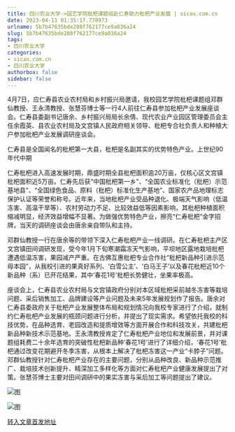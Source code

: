 ```yaml
---
title: 四川农业大学->园艺学院枇杷课题组赴仁寿助力枇杷产业发展 | sicau.com.cn
date: 2023-04-11 01:35:17.778973
urlname: 5b7b47635bde208f762177ce9a036a24
slug: 5b7b47635bde208f762177ce9a036a24
tags: 
- 四川农业大学
categories:
- sicau.com.cn
- 四川农业大学
authorbox: false
sidebar: false
---
```

4月7日，应仁寿县农业农村局和乡村振兴局邀请，我校园艺学院枇杷课题组邓群仙教授、王永清教授、张慧芬博士等一行4人前往仁寿县参加枇杷产业发展座谈会。仁寿县委副书记唐余、乡村振兴局局长余倩、现代农业产业园区管理委员会主任余霞英、县农业农村局及文宫镇人民政府相关领导、枇杷专合社负责人和种植大户参加枇杷产业发展调研座谈会。

仁寿县是全国闻名的枇杷第一大县，枇杷是名副其实的优势特色产业。上世纪90年代中期
<!--more-->
仁寿枇杷进入高速发展时期，鼎盛时期全县枇杷面积逾20万亩，仅核心区文宫镇枇杷面积近5万亩。仁寿先后获“中国枇杷第一乡”、“全国农业标准化（枇杷）示范基地县”、“全国绿色食品、原料（枇杷）标准化生产基地”、国家农产品地理标志保护认证等荣誉和称号。近年来，当地枇杷产业受品种退化、极端天气影响（低温冻害、高温干旱等）、农村劳动力不足、比较效益低等因素影响，其枇杷种植面积缩减明显，经济效益增幅不显著。为做强优势特色产业，擦亮“仁寿枇杷”金字招牌，当天的调研座谈会由唐余亲自带队和主持。

邓群仙教授一行在唐余等的带领下深入仁寿枇杷产业一线调研。在仁寿枇杷主产区文宫镇田间调研发现，受今年1月下旬寒潮霜冻天气影响，平坝地区露地栽培枇杷遭遇低温冻害，果园减产严重。在古佛互惠枇杷专业合作社“枇杷新品种引进示范母本园”，从我校引进的果真好系列、‘白雪公主’、‘白马王子’以及春花枇杷近10个新品种（系）已开花结果，其中‘春花1号’枇杷长势健壮，坐果率极高。

座谈会上，仁寿县农业农村局与文宫镇政府分别对本区域枇杷采前越冬冻害等栽培问题、采后销售加工、品牌建设等产业问题及未来5年发展规划作了报告。唐余对仁寿县委政府关于枇杷产业发展整体布局和规划情况向我校专家进行了介绍，就制约仁寿枇杷产业发展的瓶颈问题进行分析，并提出了现实需求。希望依托我校的科技优势，在品种选育、老园改造和提质增效等方面开展合作和科技攻关，共建枇杷新品种新技术示范基地。王永清教授肯定了仁寿枇杷产业地位和发展前景，并对课题组耗费二十余年选育的突破性枇杷新品种‘春花1号’进行了详细介绍，‘春花1号’枇杷通过改变花期避开冬季冻害，从根本上解决了枇杷冻害这一产业“卡脖子”问题。邓群仙教授针对仁寿枇杷产业存在的主要问题，分别从品种改良、新品种示范推广、栽培技术创新提升、精深加工多样化等方面对仁寿枇杷产业健康发展提出了对策。张慧芬博士主要对田间调研中的果实冻害与采后加工等问题提出了建议。

![图](https://news.sicau.edu.cn/__local/6/FE/3D/0330EFF3A32F08733D6A8F43A00_E65A0383_247AA1.png)

![图](https://news.sicau.edu.cn/__local/A/1D/73/C1BFA6F57ABFBE0CEFDFC834E1F_BA764D35_2E09EC.png)

[转入文章首发地址](https://news.sicau.edu.cn/info/1078/71745.htm)